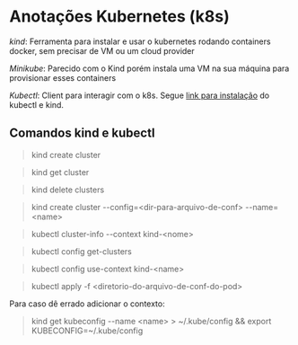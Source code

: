 # Anotações Kubernetes (k8s)
*kind*: Ferramenta para instalar e usar o kubernetes rodando containers docker, sem precisar de VM ou um cloud provider

*Minikube*: Parecido com o Kind porém instala uma VM na sua máquina para provisionar esses containers

*Kubectl*: Client para interagir com o k8s. Segue [link para instalação](https://kubernetes.io/pt-br/docs/tasks/tools/) do kubectl e kind. 

## Comandos kind e kubectl
> kind create cluster

> kind get cluster

> kind delete clusters <name>

> kind create cluster --config=\<dir-para-arquivo-de-conf> --name=\<name>

> kubectl cluster-info --context kind-\<nome>

> kubectl config get-clusters

> kubectl config use-context kind-\<name>

> kubectl apply -f \<diretorio-do-arquivo-de-conf-do-pod>

Para caso dê errado adicionar o contexto:
> kind get kubeconfig --name \<name> > ~/.kube/config && 
export KUBECONFIG=~/.kube/config